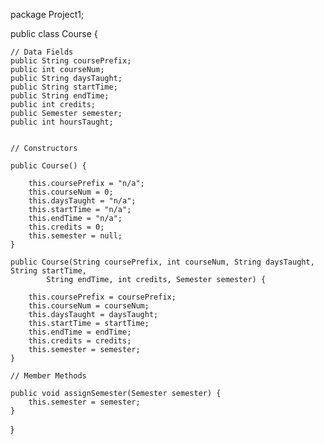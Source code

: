 
package Project1;


public class Course {
    
    // Data Fields
    public String coursePrefix;
    public int courseNum;
    public String daysTaught;
    public String startTime;
    public String endTime;
    public int credits;
    public Semester semester;
    public int hoursTaught;
    
    
    // Constructors 
    
    public Course() {
        
        this.coursePrefix = "n/a";
        this.courseNum = 0;
        this.daysTaught = "n/a";
        this.startTime = "n/a";
        this.endTime = "n/a";
        this.credits = 0;
        this.semester = null;
    }
    
    public Course(String coursePrefix, int courseNum, String daysTaught, String startTime,
            String endTime, int credits, Semester semester) {
        
        this.coursePrefix = coursePrefix;
        this.courseNum = courseNum;
        this.daysTaught = daysTaught;
        this.startTime = startTime;
        this.endTime = endTime;
        this.credits = credits;
        this.semester = semester;
    }
    
    // Member Methods
    
    public void assignSemester(Semester semester) {
        this.semester = semester;
    }
    
    
}
